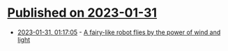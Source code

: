 # [Published on 2023-01-31](index.md)

* [2023-01-31, 01:17:05](https://news.ycombinator.com/item?id=34589468) - [A fairy-like robot flies by the power of wind and light](https://techxplore.com/news/2023-01-fairy-like-robot-flies-power.html)
